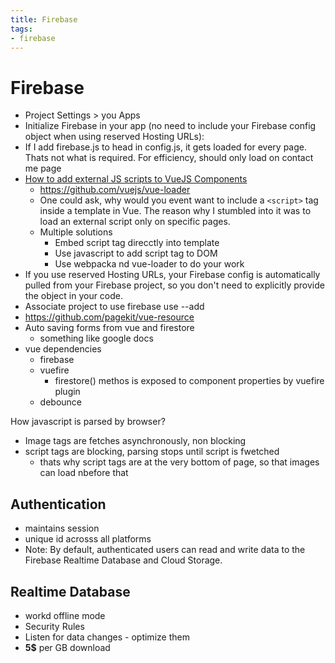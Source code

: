```yaml
---
title: Firebase
tags:
- firebase
---
```


# Firebase

<TagLinks />


* Project Settings > you Apps
* Initialize Firebase in your app (no need to include your Firebase config object when using reserved Hosting URLs):
* If I add firebase.js to head in config.js, it gets loaded for every page. Thats not what is required. For efficiency, should only load on contact me page
* [How to add external JS scripts to VueJS Components](https://stackoverflow.com/questions/45047126/how-to-add-external-js-scripts-to-vuejs-components)
  * https://github.com/vuejs/vue-loader
  * One could ask, why would you event want to include a `<script>` tag inside a template in Vue. The reason why I stumbled into it was to load an external script only on specific pages.
  * Multiple solutions
    * Embed script tag direcctly into template
    * Use javascript to add script tag to DOM
    * Use webpacka nd vue-loader to do your work
* If you use reserved Hosting URLs, your Firebase config is automatically pulled from your Firebase project, so you don't need to explicitly provide the object in your code.
* Associate project to use firebase use --add
* https://github.com/pagekit/vue-resource
* Auto saving forms from vue and firestore
  * something like google docs
* vue dependencies
  * firebase
  * vuefire
    * firestore() methos is exposed to component properties by vuefire plugin
  * debounce


How javascript is parsed by browser?

* Image tags are fetches asynchronously, non blocking
* script tags are blocking, parsing stops until script is fwetched
  * thats why script tags are at the very bottom of page, so that images can load nbefore that

## Authentication

* maintains session
* unique id acrosss all platforms
* Note: By default, authenticated users can read and write data to the Firebase Realtime Database and Cloud Storage.

## Realtime Database

* workd offline mode
* Security Rules
* Listen for data changes - optimize them
* **5$** per GB download

<Footer />
